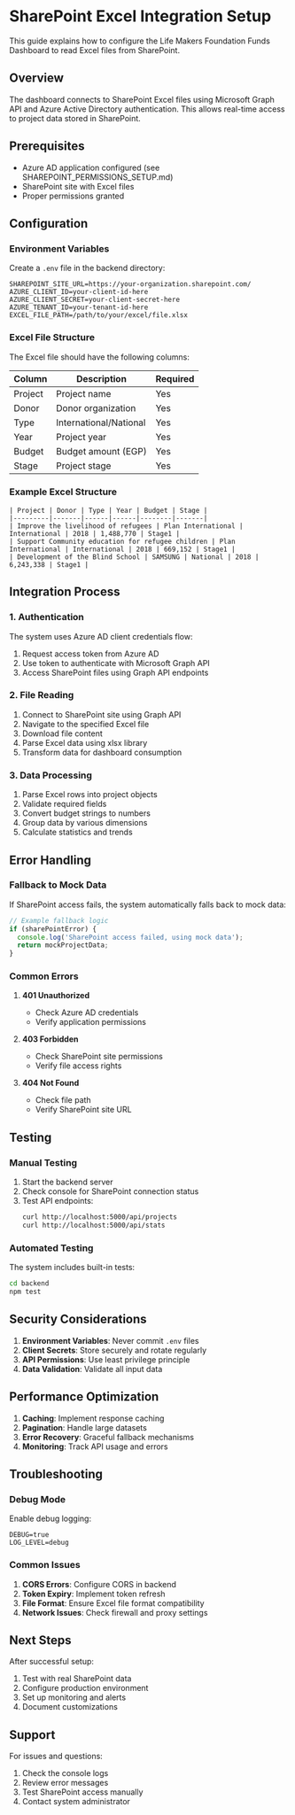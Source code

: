 # SharePoint Excel Integration Setup

This guide explains how to configure the Life Makers Foundation Funds Dashboard to read Excel files from SharePoint.

## Overview

The dashboard connects to SharePoint Excel files using Microsoft Graph API and Azure Active Directory authentication. This allows real-time access to project data stored in SharePoint.

## Prerequisites

- Azure AD application configured (see SHAREPOINT_PERMISSIONS_SETUP.md)
- SharePoint site with Excel files
- Proper permissions granted

## Configuration

### Environment Variables

Create a `.env` file in the backend directory:

```env
SHAREPOINT_SITE_URL=https://your-organization.sharepoint.com/
AZURE_CLIENT_ID=your-client-id-here
AZURE_CLIENT_SECRET=your-client-secret-here
AZURE_TENANT_ID=your-tenant-id-here
EXCEL_FILE_PATH=/path/to/your/excel/file.xlsx
```

### Excel File Structure

The Excel file should have the following columns:

| Column | Description | Required |
|--------|-------------|----------|
| Project | Project name | Yes |
| Donor | Donor organization | Yes |
| Type | International/National | Yes |
| Year | Project year | Yes |
| Budget | Budget amount (EGP) | Yes |
| Stage | Project stage | Yes |

### Example Excel Structure

```
| Project | Donor | Type | Year | Budget | Stage |
|---------|-------|------|------|--------|-------|
| Improve the livelihood of refugees | Plan International | International | 2018 | 1,488,770 | Stage1 |
| Support Community education for refugee children | Plan International | International | 2018 | 669,152 | Stage1 |
| Development of the Blind School | SAMSUNG | National | 2018 | 6,243,338 | Stage1 |
```

## Integration Process

### 1. Authentication

The system uses Azure AD client credentials flow:

1. Request access token from Azure AD
2. Use token to authenticate with Microsoft Graph API
3. Access SharePoint files using Graph API endpoints

### 2. File Reading

1. Connect to SharePoint site using Graph API
2. Navigate to the specified Excel file
3. Download file content
4. Parse Excel data using xlsx library
5. Transform data for dashboard consumption

### 3. Data Processing

1. Parse Excel rows into project objects
2. Validate required fields
3. Convert budget strings to numbers
4. Group data by various dimensions
5. Calculate statistics and trends

## Error Handling

### Fallback to Mock Data

If SharePoint access fails, the system automatically falls back to mock data:

```javascript
// Example fallback logic
if (sharePointError) {
  console.log('SharePoint access failed, using mock data');
  return mockProjectData;
}
```

### Common Errors

1. **401 Unauthorized**
   - Check Azure AD credentials
   - Verify application permissions

2. **403 Forbidden**
   - Check SharePoint site permissions
   - Verify file access rights

3. **404 Not Found**
   - Check file path
   - Verify SharePoint site URL

## Testing

### Manual Testing

1. Start the backend server
2. Check console for SharePoint connection status
3. Test API endpoints:
   ```bash
   curl http://localhost:5000/api/projects
   curl http://localhost:5000/api/stats
   ```

### Automated Testing

The system includes built-in tests:

```bash
cd backend
npm test
```

## Security Considerations

1. **Environment Variables**: Never commit `.env` files
2. **Client Secrets**: Store securely and rotate regularly
3. **API Permissions**: Use least privilege principle
4. **Data Validation**: Validate all input data

## Performance Optimization

1. **Caching**: Implement response caching
2. **Pagination**: Handle large datasets
3. **Error Recovery**: Graceful fallback mechanisms
4. **Monitoring**: Track API usage and errors

## Troubleshooting

### Debug Mode

Enable debug logging:

```env
DEBUG=true
LOG_LEVEL=debug
```

### Common Issues

1. **CORS Errors**: Configure CORS in backend
2. **Token Expiry**: Implement token refresh
3. **File Format**: Ensure Excel file format compatibility
4. **Network Issues**: Check firewall and proxy settings

## Next Steps

After successful setup:

1. Test with real SharePoint data
2. Configure production environment
3. Set up monitoring and alerts
4. Document customizations

## Support

For issues and questions:

1. Check the console logs
2. Review error messages
3. Test SharePoint access manually
4. Contact system administrator 